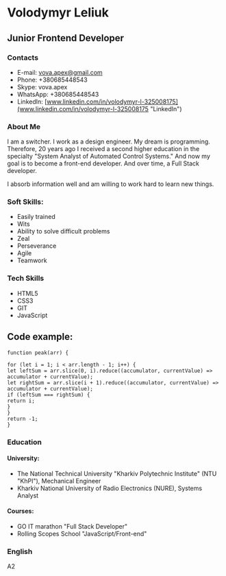 # Volodymyr Leliuk

## Junior Frontend Developer

### Contacts

- E-mail: vova.apex@gmail.com
- Phone: +380685448543
- Skype: vova.apex
- WhatsApp: +380685448543
- LinkedIn: [www.linkedin.com/in/volodymyr-l-325008175](www.linkedin.com/in/volodymyr-l-325008175 "LinkedIn")

### About Me

I am a switcher. I work as a design engineer. My dream is programming. Therefore, 20 years ago I received a second higher education in the specialty "System Analyst of Automated Control Systems." And now my goal is to become a front-end developer. And over time, a Full Stack developer.

I absorb information well and am willing to work hard to learn new things.

### Soft Skills:

- Easily trained
- Wits
- Ability to solve difficult problems
- Zeal
- Perseverance
- Agile
- Teamwork

### Tech Skills

- HTML5
- CSS3
- GIT
- JavaScript

## Code example:

```
function peak(arr) {

for (let i = 1; i < arr.length - 1; i++) {
let leftSum = arr.slice(0, i).reduce((accumulator, currentValue) => accumulator + currentValue);
let rightSum = arr.slice(i + 1).reduce((accumulator, currentValue) => accumulator + currentValue);
if (leftSum === rightSum) {
return i;
}
}
return -1;
}
```

### Education

#### University:

- The National Technical University "Kharkiv Polytechnic Institute" (NTU "KhPI"), Mechanical Engineer
- Kharkiv National University of Radio Electronics (NURE), Systems Analyst

#### Courses:

- GO IT marathon "Full Stack Developer"
- Rolling Scopes School "JavaScript/Front-end"

### English

A2
